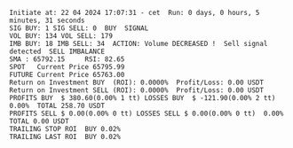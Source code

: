     Initiate at: 22 04 2024 17:07:31 - cet  Run: 0 days, 0 hours, 5 minutes, 31 seconds
    SIG BUY: 1 SIG SELL: 0  BUY  SIGNAL
    VOL BUY: 134 VOL SELL: 179
    IMB BUY: 18 IMB SELL: 34  ACTION: Volume DECREASED !  Sell signal detected  SELL IMBALANCE
    SMA : 65792.15     RSI: 82.65
    SPOT   Current Price 65795.99
    FUTURE Current Price 65763.00
    Return on Investment BUY  (ROI): 0.0000%  Profit/Loss: 0.00 USDT
    Return on Investment SELL (ROI): 0.0000%  Profit/Loss: 0.00 USDT
    PROFITS BUY  $ 380.60(0.00% 1 tt) LOSSES BUY  $ -121.90(0.00% 2 tt)  0.00%  TOTAL 258.70 USDT
    PROFITS SELL $ 0.00(0.00% 0 tt) LOSSES SELL $ 0.00(0.00% 0 tt)  0.00%  TOTAL 0.00 USDT
    TRAILING STOP ROI  BUY 0.02%
    TRAILING LAST ROI  BUY 0.02%
